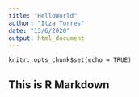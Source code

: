 ```yaml
---
title: "HelloWorld"
author: "Itza Torres"
date: "13/6/2020"
output: html_document
---
```


```{r setup, include=FALSE}
knitr::opts_chunk$set(echo = TRUE)
```

## This is R Markdown

